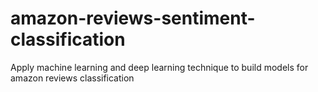 # amazon-reviews-sentiment-classification
Apply machine learning and deep learning technique to build models for amazon reviews classification

